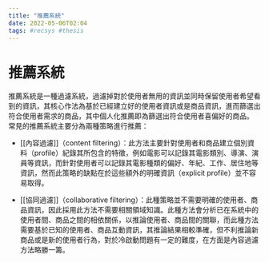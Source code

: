```yaml
---
title: "推薦系統"
date: 2022-05-06T02:04
tags: #recsys #thesis
---
```

# 推薦系統

推薦系統是一種過濾系統，過濾掉對於使用者無用的資訊並同時保留使用者希望看到的資訊，其核心作法為基於已經建立好的使用者資訊或是商品資訊，進而篩選出符合使用者需求的商品，其中個人化推薦即為篩選出符合使用者喜偏好的商品。
常見的推薦系統主要分為兩種策略進行推薦：

- [[內容過濾]]（content filtering）：此方法主要針對使用者和商品建立個別資料（profile）紀錄其所包含的特徵，例如電影可以記錄其電影類別、導演、演員等資訊，而針對使用者可以記錄其電影種類的偏好、年紀、工作、居住地等資訊，然而此策略的缺點在於這些額外的明確資訊（explicit profile）並不容易取得。

- [[協同過濾]]（collaborative filtering）：此種策略並不需要明確的使用者、商品資訊，因此採用此方法不需要相關領域知識。此種方法會分析已在系統中的使用者間、商品之間的相依關係，以推論使用者、商品間的關聯，而此種方法需要基於已知的使用者、商品互動資訊，其推論結果相較準確，但不利推論新商品或是新的使用者行為，對於冷啟動問題有一定的難度，在方面是內容過濾方法略勝一籌。
